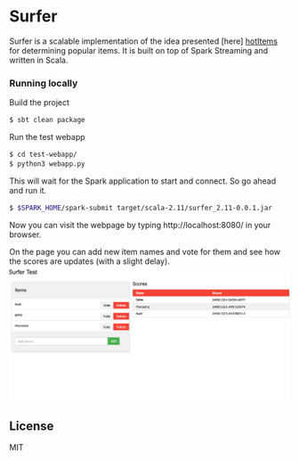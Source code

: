 # Surfer
Surfer is a scalable implementation of the idea presented [here] [hotItems] for determining popular items. 
It is built on top of Spark Streaming and written in Scala.

### Running locally

Build the project

```sh
$ sbt clean package
```
Run the test webapp

```sh
$ cd test-webapp/
$ python3 webapp.py
```
This will wait for the Spark application to start and connect. So go ahead and run it.
```sh
$ $SPARK_HOME/spark-submit target/scala-2.11/surfer_2.11-0.0.1.jar
```
Now you can visit the webpage by typing http://localhost:8080/ in your browser.

On the page you can add new item names and vote for them and see how the scores are updates (with a slight delay).
![screenshot01](img/surfer-webapp-1.png)

License
----
MIT

   [hotItems]: <http://julesjacobs.github.io/2015/05/06/exponentially-decaying-likes.html>